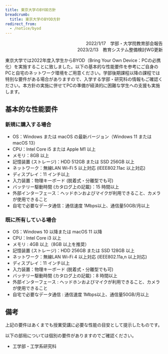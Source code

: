 ```yaml
---
title: 東京大学のBYOD方針
breadcrumb:
  title: 東京大学のBYOD方針
redirect_from:
  - /notice/byod
---
```


<div style="text-align: right">
<div>2022/1/17　学部・大学院教育部会報告</div>
<div>2023/2/13　教育システム整備検討WG更新</div>
</div>

東京大学では2022年度入学生からBYOD（Bring Your Own Device：PCの必携化）を実施することに致しました。以下の基本的な性能要件を参考にご自身のPCと自宅のネットワーク環境をご用意ください。学部後期課程以降の課程では特別な要件がある場合がありますので、入学する学部・研究科の情報もご確認ください。本方針の実施に併せてPCの準備が経済的に困難な学生への支援も実施します。

## 基本的な性能要件

### 新規に購入する場合
- OS：Windows または macOS の最新バージョン（Windows 11 または macOS 13）
- CPU：Intel Core i5 または Apple M1 以上
- メモリ：8GB 以上
- 記憶装置 (ストレージ)：HDD 512GB または SSD 256GB 以上
- ネットワーク：無線LAN Wi-Fi 5 以上対応 (IEEE802.11ac 以上対応)
- ディスプレイ：11 インチ以上
- 入力装置：物理キーボード (脱着式・分離型でも可)
- バッテリー駆動時間 (カタログ上の記載)：15 時間以上
- 外部インターフェース：ヘッドホンおよびマイクが利用できること、カメラが使用できること
- 自宅で必要なデータ通信：通信速度 1Mbps以上、通信量50GB/月以上

### 既に所有している場合

- OS：Windows 10 以降または macOS 11 以降
- CPU：Intel Core i3 以上
- メモリ : 4GB 以上（8GB 以上を推奨）
- 記憶装置 (ストレージ)：HDD 256GB または SSD 128GB 以上
- ネットワーク：無線LAN Wi-Fi 4 以上対応 (IEEE802.11a,n 以上対応)
- ディスプレイ：11 インチ以上
- 入力装置：物理キーボード (脱着式・分離型でも可)
- バッテリー駆動時間 (カタログ上の記載)：8 時間以上
- 外部インターフェース : ヘッドホンおよびマイクが利用できること、カメラが使用できること
- 自宅で必要なデータ通信 : 通信速度 1Mbps以上、通信量50GB/月以上

## 備考

上記の要件はあくまでも授業受講に必要な性能の目安として提示したものです。

以下の部局については個別の要件がありますのでご確認ください。

- 工学部・工学系研究科
